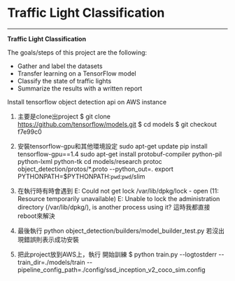 # Traffic Light Classification

---

**Traffic Light Classification**

The goals/steps of this project are the following:

* Gather and label the datasets
* Transfer learning on a TensorFlow model
* Classify the state of traffic lights
* Summarize the results with a written report


Install tensorflow object detection api on AWS instance

1. 主要是clone出project
$ git clone https://github.com/tensorflow/models.git
$ cd models 
$ git checkout f7e99c0

2. 安裝tensorflow-gpu和其他環境設定
sudo apt-get update
pip install tensorflow-gpu==1.4
sudo apt-get install protobuf-compiler python-pil python-lxml python-tk
cd models/research
protoc object_detection/protos/*.proto --python_out=.
export PYTHONPATH=$PYTHONPATH:`pwd`:`pwd`/slim

3. 在執行時有時會遇到
E: Could not get lock /var/lib/dpkg/lock - open (11: Resource temporarily unavailable)
E: Unable to lock the administration directory (/var/lib/dpkg/), is another process using it?
這時我都直接reboot來解決

4. 最後執行
python object_detection/builders/model_builder_test.py
若沒出現錯誤則表示成功安裝

5. 把此project放到AWS上，執行 開始訓練
$ python train.py --logtostderr --train_dir=./models/train --pipeline_config_path=./config/ssd_inception_v2_coco_sim.config
